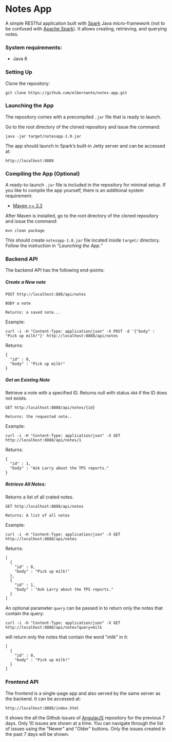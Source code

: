 # Notes App

A simple RESTful application built with [Spark](http://sparkjava.com) Java micro-framework (not to be confused with [Apache Spark](http://spark.apache.org/)). It allows creating, retrieving, and querying notes.

### System requirements:
- Java 8

### Setting Up

Clone the repository:
```
git clone https://github.com/elbernante/notes-app.git
```

### Launching the App

The repository comes with a precompiled `.jar` file that is ready to launch.

Go to the root directory of the cloned repository and issue the command:

```
java -jar target/notesapp-1.0.jar
```

The app should launch in Spark’s built-in Jetty server and can be accessed at:

```
http://localhost:8888
```

### Compiling the App (Optional)

A ready-to-launch `.jar` file is included in the repository for minimal setup. If you like to compile the app yourself, there is an additional system requirement:

- [Maven >= 3.3](https://maven.apache.org)

After Maven is installed, go to the root directory of the cloned repository and issue the command:

```
mvn clean package
```

This should create `notesapp-1.0.jar` file located inside `target/` directory. Follow the instruction in *“Launching the App.”*


### Backend API

The backend API has the following end-points:

##### Create a New note

```
POST http://localhost:888/api/notes

BODY a note

Returns: a saved note...
```

Example:

```
curl -i -H "Content-Type: application/json" -X POST -d '{"body" : "Pick up milk!"}' http://localhost:8888/api/notes
```

Returns:
```
{
  "id" : 0,
  "body" : "Pick up milk!"
}
```

##### Get an Existing Note
Retrieve a note with a specified ID. Returns null with status `404` if the ID does not exists.

```
GET http:/localhost:8888/api/notes/{id}

Returns: the requested note..
````

Example:

```
curl -i -H "Content-Type: application/json" -X GET http://localhost:8888/api/notes/1
```
Returns:

```
{
  "id" : 1,
  "body" : "Ask Larry about the TPS reports."
}
```

##### Retrieve All Notes:
Returns a list of all crated notes.

```
GET http:/localhost:8888/api/notes

Returns: A list of all notes
```

Example:

```
curl -i -H "Content-Type: application/json" -X GET http://localhost:8888/api/notes
```

Returns:

```
[
  {
    "id" : 0,
    "body" : "Pick up milk!"
  },
  {
    "id" : 1,
    "body" : "Ask Larry about the TPS reports."
  }
]
```

An optional parameter `query` can be passed in to return only the notes that contain the query:

```
curl -i -H "Content-Type: application/json" -X GET http://localhost:8888/api/notes?query=milk
```

will return only the notes that contain the word "milk" in it:
```
[
  {
    "id" : 0,
    "body" : "Pick up milk!"
  }
]
```

### Frontend API
The frontend is a single-page app and also served by the same server as the backend. It can be accessed at:

```
http://localhost:8888/index.html
```

It shows the all the Github issues of [AngularJS](https://github.com/angular/angular/issues) repository for the previous 7 days. Only 10 issues are shown at a time. You can navigate through the list of issues using the "Newer" and "Older" buttons. Only the issues created in the past 7 days will be shown.
